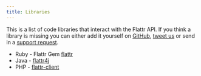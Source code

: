 ```yaml
---
title: Libraries
---
```


This is a list of code libraries that interact with the Flattr API. If you think a library is missing you can either add it yourself on [GitHub](http://github.com/flattr/developers.flattr.com), [tweet us](http://twitter.com/flattr) or send in a [support request](http://flattr.com/support/contact).

* Ruby - Flattr Gem [flattr](https://github.com/simon/flattr)
* Java - [flattr4j](http://www.shredzone.org/projects/flattr4j/wiki)
* PHP - [flattr-client](https://github.com/flattr/php-flattr-client)
